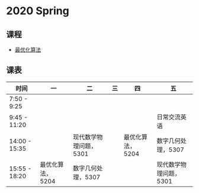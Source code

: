 # 2020 Spring

## 课程

- [最优化算法](Optimization/) 

## 课表

| 时间          | 一               | 二                     | 三   | 四               | 五                     |
| ------------- | ---------------- | ---------------------- | ---- | ---------------- | ---------------------- |
| 7:50 - 9:25   |                  |                        |      |                  |                        |
| 9:45 - 11:20  |                  |                        |      |                  | 日常交流英语           |
| 14:00 - 15:35 |                  | 现代数学物理问题，5301 |      | 最优化算法，5204 | 数字几何处理，5307     |
| 15:55 - 18:20 | 最优化算法，5204 | 数字几何处理，5307     |      |                  | 现代数学物理问题，5301 |

